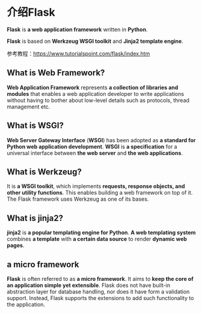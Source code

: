 

# 介绍Flask

**Flask** is **a web application framework** written in **Python**.

**Flask** is based on **Werkzeug WSGI toolkit** and **Jinja2 template engine**.

参考教程：https://www.tutorialspoint.com/flask/index.htm

## What is Web Framework?
**Web Application Framework** represents **a collection of libraries and modules** that enables a web application developer to write applications without having to bother about low-level details such as protocols, thread management etc.

## What is WSGI?

**Web Server Gateway Interface** (**WSGI**) has been adopted as **a standard for Python web application development**. **WSGI** is **a specification** for a universal interface between **the web server** and **the web applications**.

## What is Werkzeug?

It is **a WSGI toolkit**, which implements **requests, response objects, and other utility functions**. This enables building a web framework on top of it. The Flask framework uses Werkzeug as one of its bases.

## What is jinja2?
**jinja2** is **a popular templating engine for Python**. **A web templating system** combines **a template** with **a certain data source** to render **dynamic web pages**.


## a micro framework
**Flask** is often referred to as **a micro framework**. It aims to **keep the core of an application simple yet extensible**. Flask does not have built-in abstraction layer for database handling, nor does it have form a validation support. Instead, Flask supports the extensions to add such functionality to the application. 






